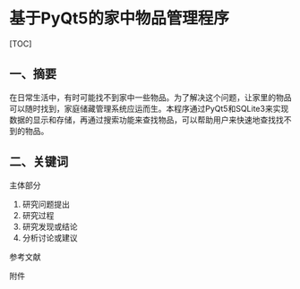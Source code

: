 # 基于PyQt5的家中物品管理程序

[TOC]

## 一、摘要

在日常生活中，有时可能找不到家中一些物品。为了解决这个问题，让家里的物品可以随时找到，家庭储藏管理系统应运而生。本程序通过PyQt5和SQLite3来实现数据的显示和存储，再通过搜索功能来查找物品，可以帮助用户来快速地查找找不到的物品。

## 二、关键词



主体部分

1. 研究问题提出
2. 研究过程
3. 研究发现或结论
4. 分析讨论或建议

参考文献

附件

